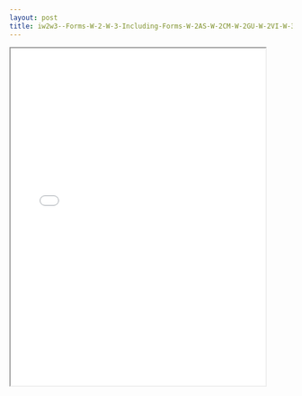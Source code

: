 ```yaml
---
layout: post
title: iw2w3--Forms-W-2-W-3-Including-Forms-W-2AS-W-2CM-W-2GU-W-2VI-W-3SS-W-2c-W-3c
---
```


<div class="pdf-container">
<iframe src="/ea//_pdf-2-md/iw2w3--Forms-W-2-W-3-Including-Forms-W-2AS-W-2CM-W-2GU-W-2VI-W-3SS-W-2c-W-3c.pdf" height="600" width="90%" allowFullScreen="true"></iframe>
</div>


